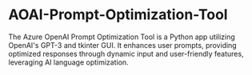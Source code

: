 # AOAI-Prompt-Optimization-Tool
The Azure OpenAI Prompt Optimization Tool is a Python app utilizing OpenAI's GPT-3 and tkinter GUI. It enhances user prompts, providing optimized responses through dynamic input and user-friendly features, leveraging AI language optimization.
